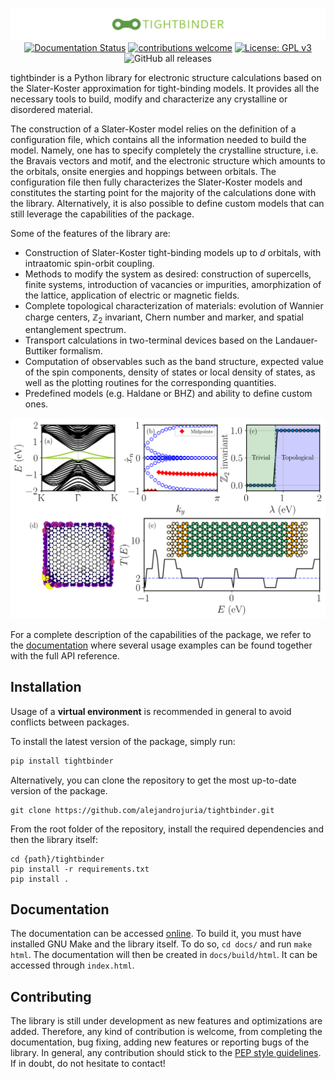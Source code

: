 <div align="center">
  
  ![logo](images/logo.png)
  [![Documentation Status](https://readthedocs.org/projects/tightbinder/badge/?version=latest)](https://tightbinder.readthedocs.io/en/latest/?badge=latest)
  [![contributions welcome](https://img.shields.io/badge/contributions-welcome-brightgreen.svg?style=flat)](https://github.com/alejandrojuria/tightbinder/issues)
  [![License: GPL v3](https://img.shields.io/badge/License-GPLv3-blue.svg)](https://www.gnu.org/licenses/gpl-3.0)
  ![GitHub all releases](https://img.shields.io/github/downloads/alejandrojuria/tightbinder/total)
  
</div>

tightbinder is a Python library for electronic structure calculations based on the Slater-Koster approximation for tight-binding models. It provides all the necessary tools to build, 
modify and characterize any crystalline or disordered material.

The construction of a Slater-Koster model relies on the definition of a configuration file, which contains all the information needed to build the model.
Namely, one has to specify completely the crystalline structure, i.e. the Bravais vectors and motif, and the electronic structure which amounts to the
orbitals, onsite energies and hoppings between orbitals. The configuration file then fully characterizes the Slater-Koster models and constitutes the starting point for the majority of the calculations done
with the library. Alternatively, it is also possible to define custom models that can still leverage the capabilities of the package. 

Some of the features of the library are:
* Construction of Slater-Koster tight-binding models up to $d$ orbitals, with intraatomic spin-orbit coupling.
* Methods to modify the system as desired: construction of supercells, finite systems, introduction of vacancies or impurities, amorphization of the lattice,
  application of electric or magnetic fields.
* Complete topological characterization of materials: evolution of Wannier charge centers, $\mathbb{Z}_2$ invariant, Chern number and marker, and spatial entanglement spectrum.
* Transport calculations in two-terminal devices based on the Landauer-Buttiker formalism.
* Computation of observables such as the band structure, expected value of the spin components, density of states or local density of states, as well as the plotting routines for
  the corresponding quantities.
* Predefined models (e.g. Haldane or BHZ) and ability to define custom ones.

![Features](images/paper_plot.png)

For a complete description of the capabilities of the package, we refer to the [documentation](https://tightbinder.readthedocs.io/en/latest/) where several usage examples can be found together with the full API 
reference.


## Installation

Usage of a **virtual environment** is recommended in general to avoid conflicts between packages.

To install the latest version of the package, simply run:
```bash
pip install tightbinder
```

Alternatively, you can clone the repository to get the most up-to-date version of the package. 
```
git clone https://github.com/alejandrojuria/tightbinder.git
```

From the root folder of the repository, install the required dependencies and then the library itself:
```
cd {path}/tightbinder
pip install -r requirements.txt
pip install .
```

## Documentation
The documentation can be accessed [online](https://tightbinder.readthedocs.io/en/latest/). To build it, you must have installed GNU Make and the library itself. 
To do so, ```cd docs/``` and run ```make html```. The documentation will then be created in ```docs/build/html```. It can be accessed through ```index.html```.

## Contributing
The library is still under development as new features and optimizations are added. Therefore, any kind of contribution is welcome, from completing the documentation, bug fixing, adding new features or reporting bugs of the library.
In general, any contribution should stick to the [PEP style guidelines](https://peps.python.org/pep-0008/). If in doubt, do not hesitate to contact!



